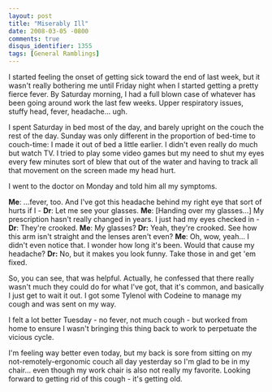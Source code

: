 ```yaml
---
layout: post
title: "Miserably Ill"
date: 2008-03-05 -0800
comments: true
disqus_identifier: 1355
tags: [General Ramblings]
---
```

I started feeling the onset of getting sick toward the end of last week,
but it wasn't really bothering me until Friday night when I started
getting a pretty fierce fever. By Saturday morning, I had a full blown
case of whatever has been going around work the last few weeks. Upper
respiratory issues, stuffy head, fever, headache... ugh.

I spent Saturday in bed most of the day, and barely upright on the couch
the rest of the day. Sunday was only different in the proportion of
bed-time to couch-time: I made it out of bed a little earlier. I didn't
even really do much but watch TV. I tried to play some video games but
my need to shut my eyes every few minutes sort of blew that out of the
water and having to track all that movement on the screen made my head
hurt.

I went to the doctor on Monday and told him all my symptoms.

**Me**: ...fever, too. And I've got this headache behind my right eye
that sort of hurts if I -
 **Dr**: Let me see your glasses.
 **Me**: [Handing over my glasses...] My prescription hasn't really
changed in years. I just had my eyes checked in -
 **Dr**: They're crooked.
 **Me**: My glasses?
 **Dr:** Yeah, they're crooked. See how this arm isn't straight and the
lenses aren't even?
 **Me**: Oh, wow, yeah... I didn't even notice that. I wonder how long
it's been. Would that cause my headache?
 **Dr:** No, but it makes you look funny. Take those in and get 'em
fixed.

So, you can see, that was helpful. Actually, he confessed that there
really wasn't much they could do for what I've got, that it's common,
and basically I just get to wait it out. I got some Tylenol with Codeine
to manage my cough and was sent on my way.

I felt a lot better Tuesday - no fever, not much cough - but worked from
home to ensure I wasn't bringing this thing back to work to perpetuate
the vicious cycle.

I'm feeling way better even today, but my back is sore from sitting on
my not-remotely-ergonomic couch all day yesterday so I'm glad to be in
my chair... even though my work chair is also not really my favorite.
Looking forward to getting rid of this cough - it's getting old.
